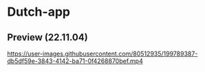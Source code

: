 # Dutch-app

## Preview (22.11.04)

https://user-images.githubusercontent.com/80512935/199789387-db5df59e-3843-4142-ba71-0f4268870bef.mp4

